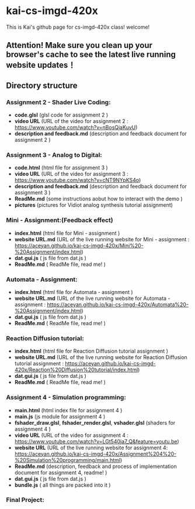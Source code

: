 # kai-cs-imgd-420x
This is Kai's github page for cs-imgd-420x class! welcome!

## Attention! Make sure you clean up your browser's cache to see the latest live running website updates！

## Directory structure
### Assignment 2 - Shader Live Coding:
- **code.glsl** (glsl code for assignment 2 )
- **video URL** (URL of the video for assignment 2 : https://www.youtube.com/watch?v=nBosQjaKuvU)
- **description and feedback.md** (description and feedback document for assignment 2 )

### Assignment 3 - Analog to Digital:
- **code.html** (html file for assignment 3 )
- **video URL** (URL of the video for assignment 3 : https://www.youtube.com/watch?v=cNT9NYpKS4o)
- **description and feedback.md** (description and feedback document for assignment 3 )
- **ReadMe.md** (some instructions aobut how to interact with the demo )
- **pictures** (pictures for  Vidiot analog synthesis tutorial assignment)

### Mini - Assignment:(Feedback effect)
- **index.html** (html file for Mini - assignment )
- **website URL.md** (URL of the live running website for Mini - assignment : https://aceyan.github.io/kai-cs-imgd-420x/Mini%20-%20Assignment/index.html)
- **dat.gui.js** ( js file from dat.js )
- **ReadMe.md** ( ReadMe file, read me! )

### Automata - Assignment:
- **index.html** (html file for Automata - assignment )
- **website URL.md** (URL of the live running website for Automata - assignment : https://aceyan.github.io/kai-cs-imgd-420x/Automata%20-%20Assignment/index.html)
- **dat.gui.js** ( js file from dat.js )
- **ReadMe.md** ( ReadMe file, read me! )

### Reaction Diffusion tutorial:
- **index.html** (html file for Reaction Diffusion tutorial assignment )
- **website URL.md** (URL of the live running website for Reaction Diffusion tutorial assignment : https://aceyan.github.io/kai-cs-imgd-420x/Reaction%20Diffusion%20tutorial/index.html)
- **dat.gui.js** ( js file from dat.js )
- **ReadMe.md** ( ReadMe file, read me! )

### Assignment 4 - Simulation programming:
- **main.html** (html index file for assignment 4 )
- **main.js** (js module for assignment 4 )
- **fshader_draw.glsl**, **fshader_render.glsl**, **vshader.glsl** (shaders for assignment 4 )
- **video URL** (URL of the video for assignment 4 : https://www.youtube.com/watch?v=LGt540ja7_Q&feature=youtu.be)
- **website URL** (URL of the live running website for assignment 4: https://aceyan.github.io/kai-cs-imgd-420x/Assignment%204%20-%20Simulation%20programming/main.html)
- **ReadMe.md** (description, feedback and process of implementation document for assignment 4, readme! )
- **dat.gui.js** ( js file from dat.js )
- **bundle.js** ( all things are packed into it )

### Final Project:
